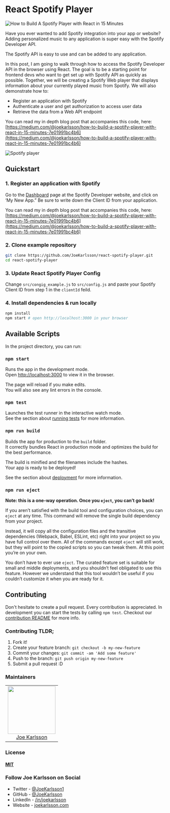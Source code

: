 # React Spotify Player

![How to Build A Spotify Player with React in 15 Minutes](https://user-images.githubusercontent.com/4650739/54856371-36ea3680-4cc8-11e9-9aeb-1be2a4d95f39.png)

Have you ever wanted to add Spotify integration into your app or website? Adding personalized music to any application is super easy with the Spotify Developer API.

The Spotify API is easy to use and can be added to any application.

In this post, I am going to walk through how to access the Spotify Developer API in the browser using React. The goal is to be a starting point for frontend devs who want to get set up with Spotify API as quickly as possible. Together, we will be creating a Spotify Web player that displays information about your currently played music from Spotify. We will also demonstrate how to:

- Register an application with Spotify
- Authenticate a user and get authorization to access user data
- Retrieve the data from a Web API endpoint

You can read my in depth blog post that accompanies this code, here: [https://medium.com/@joekarlsson/how-to-build-a-spotify-player-with-react-in-15-minutes-7e01991bc4b6](https://medium.com/@joekarlsson/how-to-build-a-spotify-player-with-react-in-15-minutes-7e01991bc4b6)

![Spotify player](https://user-images.githubusercontent.com/4650739/54856251-8aa85000-4cc7-11e9-9bb1-e27812ac2e00.gif)

## Quickstart

### 1. Register an application with Spotify

Go to the [Dashboard](https://developer.spotify.com/dashboard) page at the Spotify Developer website, and click on ‘My New App.” Be sure to write down the Client ID from your application.

You can read my in depth blog post that accompanies this code, here: [https://medium.com/@joekarlsson/how-to-build-a-spotify-player-with-react-in-15-minutes-7e01991bc4b6](https://medium.com/@joekarlsson/how-to-build-a-spotify-player-with-react-in-15-minutes-7e01991bc4b6)

### 2. Clone example repository

```sh
git clone https://github.com/JoeKarlsson/react-spotify-player.git
cd react-spotify-player
```

### 3. Update React Spotify Player Config

Change `src/congig_example.js` to `src/config.js` and paste your Spotify Client ID from step 1 in the `clientId` feild.

### 4. Install dependencies & run locally

```sh
npm install
npm start # open http://localhost:3000 in your browser
```

## Available Scripts

In the project directory, you can run:

### `npm start`

Runs the app in the development mode.<br>
Open [http://localhost:3000](http://localhost:3000) to view it in the browser.

The page will reload if you make edits.<br>
You will also see any lint errors in the console.

### `npm test`

Launches the test runner in the interactive watch mode.<br>
See the section about [running tests](https://facebook.github.io/create-react-app/docs/running-tests) for more information.

### `npm run build`

Builds the app for production to the `build` folder.<br>
It correctly bundles React in production mode and optimizes the build for the best performance.

The build is minified and the filenames include the hashes.<br>
Your app is ready to be deployed!

See the section about [deployment](https://facebook.github.io/create-react-app/docs/deployment) for more information.

### `npm run eject`

**Note: this is a one-way operation. Once you `eject`, you can’t go back!**

If you aren’t satisfied with the build tool and configuration choices, you can `eject` at any time. This command will remove the single build dependency from your project.

Instead, it will copy all the configuration files and the transitive dependencies (Webpack, Babel, ESLint, etc) right into your project so you have full control over them. All of the commands except `eject` will still work, but they will point to the copied scripts so you can tweak them. At this point you’re on your own.

You don’t have to ever use `eject`. The curated feature set is suitable for small and middle deployments, and you shouldn’t feel obligated to use this feature. However we understand that this tool wouldn’t be useful if you couldn’t customize it when you are ready for it.

## Contributing

Don't hesitate to create a pull request. Every contribution is appreciated. In development you can start the tests by calling `npm test`. Checkout our [contribution README](https://github.com/JoeKarlsson/movie-script-scraper/blob/master/CONTRIBUTING.md) for more info.

### Contributing TLDR;

1. Fork it!
1. Create your feature branch: `git checkout -b my-new-feature`
1. Commit your changes: `git commit -am 'Add some feature'`
1. Push to the branch: `git push origin my-new-feature`
1. Submit a pull request :D

### Maintainers

<table>
  <tbody>
    <tr>
      <td align="center">
        <img width="150 height="150"
        src="https://avatars.githubusercontent.com/JoeKarlsson?v=3">
        <br />
        <a href="https://github.com/JoeKarlsson">Joe Karlsson</a>
      </td>
    <tr>
  <tbody>
</table>

### License

#### [MIT](./LICENSE)

### Follow Joe Karlsson on Social

- Twitter - [@JoeKarlsson1](https://twitter.com/JoeKarlsson1)
- GitHub - [@JoeKarlsson](https://github.com/joekarlsson/)
- LinkedIn - [/in/joekarlsson](https://www.linkedin.com/in/joekarlsson/)
- Website - [joekarlsson.com](https://www.joekarlsson.com/)
